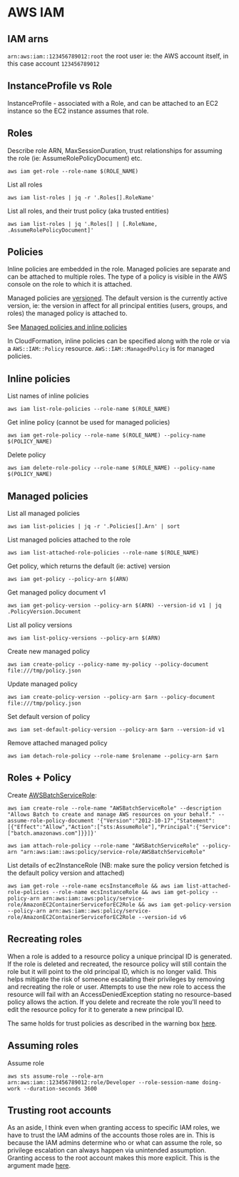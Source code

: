 # AWS IAM

## IAM arns

`arn:aws:iam::123456789012:root` the root user ie: the AWS account itself, in this case account `123456789012`

## InstanceProfile vs Role

InstanceProfile - associated with a Role, and can be attached to an EC2 instance so the EC2 instance assumes that role.

## Roles

Describe role ARN, MaxSessionDuration, trust relationships for assuming the role (ie: AssumeRolePolicyDocument) etc.

```
aws iam get-role --role-name $(ROLE_NAME)
```

List all roles

```
aws iam list-roles | jq -r '.Roles[].RoleName'
```

List all roles, and their trust policy (aka trusted entities)

```
aws iam list-roles | jq '.Roles[] | [.RoleName, .AssumeRolePolicyDocument]'
```

## Policies

Inline policies are embedded in the role. Managed policies are separate and can be attached to multiple roles.
The type of a policy is visible in the AWS console on the role to which it is attached.

Managed policies are [versioned](https://docs.aws.amazon.com/IAM/latest/UserGuide/access_policies_managed-versioning.html). The default version is the currently active version, ie: the version in affect for all principal entities (users, groups, and roles) the managed policy is attached to.

See [Managed policies and inline policies](https://docs.aws.amazon.com/IAM/latest/UserGuide/access_policies_managed-vs-inline.html)

In CloudFormation, inline policies can be specified along with the role or via a `AWS::IAM::Policy` resource. `AWS::IAM::ManagedPolicy` is for managed policies.

## Inline policies

List names of inline policies

```
aws iam list-role-policies --role-name $(ROLE_NAME)
```

Get inline policy (cannot be used for managed policies)

```
aws iam get-role-policy --role-name $(ROLE_NAME) --policy-name $(POLICY_NAME)
```

Delete policy

```
aws iam delete-role-policy --role-name $(ROLE_NAME) --policy-name $(POLICY_NAME)
```

## Managed policies

List all managed policies

```
aws iam list-policies | jq -r '.Policies[].Arn' | sort
```

List managed policies attached to the role

```
aws iam list-attached-role-policies --role-name $(ROLE_NAME)
```

Get policy, which returns the default (ie: active) version

```
aws iam get-policy --policy-arn $(ARN)
```

Get managed policy document v1

```
aws iam get-policy-version --policy-arn $(ARN) --version-id v1 | jq .PolicyVersion.Document
```

List all policy versions

```
aws iam list-policy-versions --policy-arn $(ARN)
```

Create new managed policy

```
aws iam create-policy --policy-name my-policy --policy-document file:///tmp/policy.json
```

Update managed policy

```
aws iam create-policy-version --policy-arn $arn --policy-document file:///tmp/policy.json
```

Set default version of policy

```
aws iam set-default-policy-version --policy-arn $arn --version-id v1
```

Remove attached managed policy

```
aws iam detach-role-policy --role-name $rolename --policy-arn $arn
```

## Roles + Policy

Create [AWSBatchServiceRole](https://docs.aws.amazon.com/batch/latest/userguide/service_IAM_role.html):

```
aws iam create-role --role-name "AWSBatchServiceRole" --description "Allows Batch to create and manage AWS resources on your behalf." --assume-role-policy-document '{"Version":"2012-10-17","Statement":[{"Effect":"Allow","Action":["sts:AssumeRole"],"Principal":{"Service":["batch.amazonaws.com"]}}]}'

aws iam attach-role-policy --role-name "AWSBatchServiceRole" --policy-arn "arn:aws:iam::aws:policy/service-role/AWSBatchServiceRole"
```

List details of ec2InstanceRole (NB: make sure the policy version fetched is the default policy version and attached)

```
aws iam get-role --role-name ecsInstanceRole && aws iam list-attached-role-policies --role-name ecsInstanceRole && aws iam get-policy --policy-arn arn:aws:iam::aws:policy/service-role/AmazonEC2ContainerServiceforEC2Role && aws iam get-policy-version --policy-arn arn:aws:iam::aws:policy/service-role/AmazonEC2ContainerServiceforEC2Role --version-id v6
```

## Recreating roles

When a role is added to a resource policy a unique principal ID is generated. If the role is deleted and recreated, the resource policy will still contain the role but it will point to the old principal ID, which is no longer valid. This helps mitigate the risk of someone escalating their privileges by removing and recreating the role or user. Attempts to use the new role to access the resource will fail with an AccessDeniedException stating no resource-based policy allows the action. If you delete and recreate the role you'll need to edit the resource policy for it to generate a new principal ID.

The same holds for trust policies as described in the warning box [here](https://docs.aws.amazon.com/IAM/latest/UserGuide/id_roles_create_policy-examples.html#example-delegate-xaccount-rolesapi).

## Assuming roles

Assume role

```
aws sts assume-role --role-arn arn:aws:iam::123456789012:role/Developer --role-session-name doing-work --duration-seconds 3600
```

## Trusting root accounts

As an aside, I think even when granting access to specific IAM roles, we have to trust the IAM admins of the accounts those roles are in. This is because the IAM admins determine who or what can assume the role, so privilege escalation can always happen via unintended assumption. Granting access to the root account makes this more explicit. This is the argument made [here](https://ben11kehoe.medium.com/cross-account-role-trust-policies-should-trust-aws-accounts-not-roles-32737dfeaa03).
